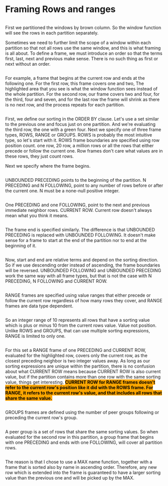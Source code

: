 # Framing Rows and ranges



<figure><img src="../.gitbook/assets/image (76).png" alt=""><figcaption></figcaption></figure>

First we partitioned the windows by brown column. So the window function will see the rows in each partition separately.

Sometimes we need to further limit the scope of a window within each partition so that not all rows use the same window, and this is what framing is all about. To define a frame, we must introduce an order so that the terms first, last, next and previous make sense. There is no such thing as first or next without an order.

<figure><img src="../.gitbook/assets/image (77).png" alt=""><figcaption></figcaption></figure>

For example, a frame that begins at the current row and ends at the following one. For the first row, this frame covers one and two, The highlighted area that you see is what the window function sees instead of the whole partition. For the second row, our frame covers two and four, for the third, four and seven, and for the last row the frame will shrink as there is no next row, and the process repeats for each partition.

<figure><img src="../.gitbook/assets/image (78).png" alt=""><figcaption></figcaption></figure>

First, we define our sorting in the ORDER BY clause. Let's use a set similar to the previous one and focus just on one partition. And we're evaluating the third row, the one with a green four. Next we specify one of three frame types, ROWS, RANGE or GROUPS. ROWS is probably the most intuitive type, so let's start with it. ROWS frame boundaries are specified using row position count. one row, 20 row, a million rows or all the rows that either precede or follow the current one. Row frames don't care what values are in these rows, they just count rows.

Next we specify where the frame begins.

<figure><img src="../.gitbook/assets/image (80).png" alt=""><figcaption></figcaption></figure>

UNBOUNDED PRECEDING points to the beginning of the partition. N PRECEDING and N FOLLOWING, point to any number of rows before or after the current one. N must be a none-null positive integer.

<figure><img src="../.gitbook/assets/image (74).png" alt=""><figcaption></figcaption></figure>

One PRECEDING and one FOLLOWING, point to the next and previous immediate neighbor rows. CURRENT ROW. Current row doesn't always mean what you think it means.

<figure><img src="../.gitbook/assets/image (75).png" alt=""><figcaption></figcaption></figure>

The frame end is specified similarly. The difference is that UNBOUNDED PRECEDING is replaced with UNBOUNDED FOLLOWING. It doesn't make sense for a frame to start at the end of the partition nor to end at the beginning of it.

<figure><img src="../.gitbook/assets/image (81).png" alt=""><figcaption></figcaption></figure>

Now, start and end are relative terms and depend on the sorting direction. So if we use descending order instead of ascending, the frame boundaries will be reversed. UNBOUNDED FOLLOWING and UNBOUNDED PRECEDING work the same way with all frame types, but that is not the case with N PRECEDING, N FOLLOWING and CURRENT ROW.

<figure><img src="../.gitbook/assets/image (82).png" alt=""><figcaption></figcaption></figure>

RANGE frames are specified using value ranges that either precede or follow the current row regardless of how many rows they cover, and RANGE frames are data type dependent.

<figure><img src="../.gitbook/assets/image (83).png" alt=""><figcaption></figcaption></figure>

So an integer range of 10 represents all rows that have a sorting value which is plus or minus 10 from the current rows value. Value not position. Unlike ROWS and GROUPS, that can use multiple sorting expressions, RANGE is limited to only one.

<figure><img src="../.gitbook/assets/image (84).png" alt=""><figcaption></figcaption></figure>

For this set a RANGE frame of one PRECEDING and CURRENT ROW, evaluated for the highlighted row, covers only the current row, as the closest preceding neighbor is two integer values away. As long as our sorting expressions are unique within the partition, there is no confusion about what CURRENT ROW means because CURRENT ROW is also current value, but if the partition contains more than one row with the same sorting value, things get interesting. <mark style="background-color:orange;">**CURRENT ROW for RANGE frames doesn't refer to the current row's position like it did with the ROWS frame. For RANGE, it refers to the current row's value, and that includes all rows that share the same value.**</mark>

<figure><img src="../.gitbook/assets/image (85).png" alt=""><figcaption></figcaption></figure>

GROUPS frames are defined using the number of peer groups following or preceding the current row's group.

<figure><img src="../.gitbook/assets/image (86).png" alt=""><figcaption></figcaption></figure>

A peer group is a set of rows that share the same sorting values. So when evaluated for the second row in this partition, a group frame that begins with one PRECEDING and ends with one FOLLOWING, will cover all partition rows.

<figure><img src="../.gitbook/assets/image (87).png" alt=""><figcaption></figcaption></figure>

The reason is that I chose to use a MAX name function, together with a frame that is sorted also by name in ascending order. Therefore, any new row which is extended into the frame is guaranteed to have a larger sorting value than the previous one and will be picked up by the MAX.
